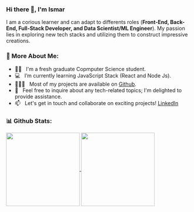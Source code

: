 ### Hi there 👋, I'm Ismar

I am a corious learner and can adapt to differents roles (**Front-End, Back-End, Full-Stack Developer, and Data Scientist/ML Engineer**). My passion lies in exploring new tech stacks and utilizing them to construct impressive creations.

### 🫣 More About Me:

- 🧑‍🎓 &nbsp; I'm a fresh graduate Copmputer Science student. 
- 💻 &nbsp; I’m currently learning JavaScript Stack (React and Node Js).
- 👨🏻‍💻 &nbsp; Most of my projects are available on [Github](https://github.com/ismarapw?tab=repositories).
- 💬 &nbsp; Feel free to inquire about any tech-related topics; I'm delighted to provide assistance.
- 📫 &nbsp; Let's get in touch and collaborate on exciting projects! [LinkedIn](https://www.linkedin.com/in/rahul-jha98/)

### 📊 Github Stats:
<a href="#">
  <img height=200 align="center" src="https://github-readme-stats.vercel.app/api?username=ismarapw&show=reviews&show_icons=true&hide_rank=true" />
</a>
<a href="#">
  <img height=200 align="center" src="https://github-readme-stats.vercel.app/api/top-langs/?username=ismarapw&hide_progress=true&card_width=100" />
</a>

